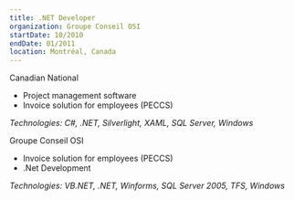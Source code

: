 ```yaml
---
title: .NET Developer
organization: Groupe Conseil OSI
startDate: 10/2010
endDate: 01/2011
location: Montréal, Canada
---
```


Canadian National

- Project management software
- Invoice solution for employees (PECCS)

*Technologies: C#, .NET, Silverlight, XAML, SQL Server, Windows*

Groupe Conseil OSI

- Invoice solution for employees (PECCS)
- .Net Development

*Technologies: VB.NET, .NET, Winforms, SQL Server 2005, TFS, Windows*